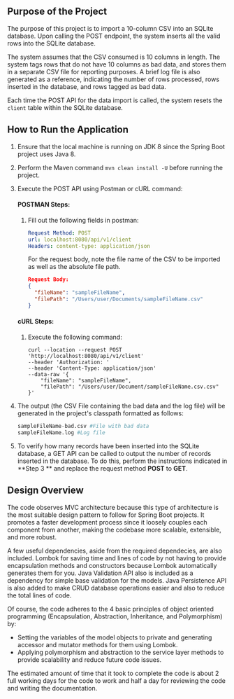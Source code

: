 ## Purpose of the Project

The purpose of this project is to import a 10-column CSV into an SQLite database. Upon calling the POST endpoint, the system inserts all the valid rows into the SQLite database.

The system assumes that the CSV consumed is 10 columns in length. The system tags rows that do not have 10 columns as bad data, and stores them in a separate CSV file for reporting purposes. A brief log file is also generated as a reference, indicating the number of rows processed, rows inserted in the database, and rows tagged as bad data.

Each time the POST API for the data import is called, the system resets the `client` table within the SQLite database.

## How to Run the Application

1. Ensure that the local machine is running on JDK 8 since the Spring Boot project uses Java 8.

2. Perform the Maven command  `mvn clean install -U` before running the project.

3. Execute the POST API using Postman or cURL command:

   ####  **POSTMAN Steps:**

   1. Fill out the following fields in postman:

      ```yaml
      Request Method: POST
      url: localhost:8080/api/v1/client
      Headers: content-type: application/json
      ```

      For the request body, note the file name of the CSV to be imported as well as the absolute file path.

      ```json
      Request Body:
      {
        "fileName": "sampleFileName",
        "filePath": "/Users/user/Documents/sampleFileName.csv"
      }
      ```

   #### **cURL Steps:**

    1. Execute the following command:

       ```curl
       curl --location --request POST 'http://localhost:8080/api/v1/client' 
       --header 'Authorization: ' 
       --header 'Content-Type: application/json' 
       --data-raw '{
           "fileName": "sampleFileName",
           "filePath": "/Users/user/Document/sampleFileName.csv.csv"
       }'
       ```

4. The output (the CSV File containing the bad data and the log file) will be generated in the project's classpath formatted as follows:

   ```python
   sampleFileName-bad.csv #File with bad data
   sampleFileName.log #Log file
   ```

5. To verify how many records have been inserted into the SQLite database, a GET API can be called to output the number of records inserted in the database. To do this, perform the instructions indicated in **Step 3 ** and replace the request method **POST** to **GET**. 

   

## Design Overview

The code observes MVC architecture because this type of architecture is the most suitable design pattern to follow for Spring Boot projects. It promotes a faster development process since it loosely couples each component from another, making the codebase more scalable, extensible, and more robust.

A few useful dependencies, aside from the required dependecies, are also included. Lombok for saving time and lines of code by not having to provide encapsulation methods and constructors because Lombok automatically generates them for you. Java Validation API also is included as a dependency for simple base validation for the models. Java Persistence API is also added to make CRUD database operations easier and also to reduce the total lines of code.

Of course, the code adheres to the 4 basic principles of object oriented programming (Encapsulation, Abstraction, Inheritance, and Polymorphism) by:

- Setting the variables of the model objects to private and generating accessor and mutator methods for them using Lombok.
- Applying polymorphism and abstraction to the service layer methods to provide scalability and reduce future code issues.

The estimated amount of time that it took to complete the code is about 2 full working days for the code to work and half a day for reviewing the code and writing the documentation.
